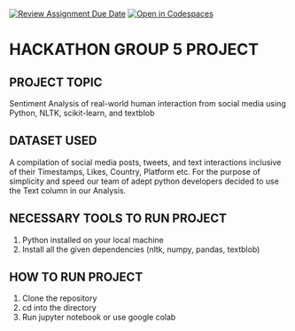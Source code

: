 [![Review Assignment Due Date](https://classroom.github.com/assets/deadline-readme-button-22041afd0340ce965d47ae6ef1cefeee28c7c493a6346c4f15d667ab976d596c.svg)](https://classroom.github.com/a/68QrIsnN)
[![Open in Codespaces](https://classroom.github.com/assets/launch-codespace-2972f46106e565e64193e422d61a12cf1da4916b45550586e14ef0a7c637dd04.svg)](https://classroom.github.com/open-in-codespaces?assignment_repo_id=15339378)


# HACKATHON GROUP 5 PROJECT

## PROJECT TOPIC
Sentiment Analysis of real-world human interaction from social media using Python, NLTK, scikit-learn, and textblob

## DATASET USED
A compilation of social media posts, tweets, and text interactions inclusive of their Timestamps, Likes, Country, Platform etc. For the purpose of simplicity and speed our team of adept python developers decided to use the Text column in our Analysis.

## NECESSARY TOOLS TO RUN PROJECT
1. Python installed on your local machine
2. Install all the given dependencies (nltk, numpy, pandas, textblob)

## HOW TO RUN PROJECT
1. Clone the repository
2. cd into the directory
3. Run jupyter notebook or use google colab
